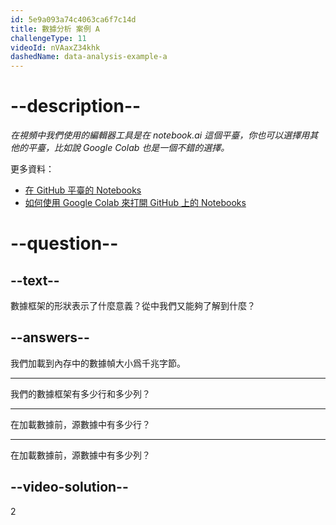 ```yaml
---
id: 5e9a093a74c4063ca6f7c14d
title: 數據分析 案例 A
challengeType: 11
videoId: nVAaxZ34khk
dashedName: data-analysis-example-a
---
```


# --description--

*在視頻中我們使用的編輯器工具是在 notebook.ai 這個平臺，你也可以選擇用其他的平臺，比如說 Google Colab 也是一個不錯的選擇。*

更多資料：

-   [在 GitHub 平臺的 Notebooks](https://github.com/ine-rmotr-curriculum/FreeCodeCamp-Pandas-Real-Life-Example)
-   [如何使用 Google Colab 來打開 GitHub 上的 Notebooks](https://colab.research.google.com/github/googlecolab/colabtools/blob/master/notebooks/colab-github-demo.ipynb)

# --question--

## --text--

數據框架的形狀表示了什麼意義？從中我們又能夠了解到什麼？

## --answers--

我們加載到內存中的數據幀大小爲千兆字節。

---

我們的數據框架有多少行和多少列？

---

在加載數據前，源數據中有多少行？

---

在加載數據前，源數據中有多少列？

## --video-solution--

2

